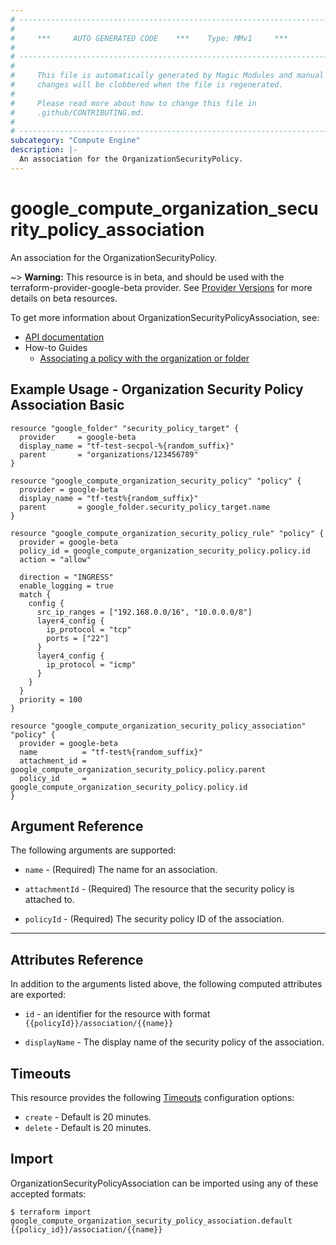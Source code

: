```yaml
---
# ----------------------------------------------------------------------------
#
#     ***     AUTO GENERATED CODE    ***    Type: MMv1     ***
#
# ----------------------------------------------------------------------------
#
#     This file is automatically generated by Magic Modules and manual
#     changes will be clobbered when the file is regenerated.
#
#     Please read more about how to change this file in
#     .github/CONTRIBUTING.md.
#
# ----------------------------------------------------------------------------
subcategory: "Compute Engine"
description: |-
  An association for the OrganizationSecurityPolicy.
---
```


# google\_compute\_organization\_security\_policy\_association

An association for the OrganizationSecurityPolicy.

\~> **Warning:** This resource is in beta, and should be used with the terraform-provider-google-beta provider.
See [Provider Versions](https://terraform.io/docs/providers/google/guides/provider_versions.html) for more details on beta resources.

To get more information about OrganizationSecurityPolicyAssociation, see:

* [API documentation](https://cloud.google.com/compute/docs/reference/rest/beta/organizationSecurityPolicies/addAssociation)
* How-to Guides
  * [Associating a policy with the organization or folder](https://cloud.google.com/vpc/docs/using-firewall-policies#associate)

## Example Usage - Organization Security Policy Association Basic

```hcl
resource "google_folder" "security_policy_target" {
  provider     = google-beta
  display_name = "tf-test-secpol-%{random_suffix}"
  parent       = "organizations/123456789"
}

resource "google_compute_organization_security_policy" "policy" {
  provider = google-beta
  display_name = "tf-test%{random_suffix}"
  parent       = google_folder.security_policy_target.name
}

resource "google_compute_organization_security_policy_rule" "policy" {
  provider = google-beta
  policy_id = google_compute_organization_security_policy.policy.id
  action = "allow"

  direction = "INGRESS"
  enable_logging = true
  match {
    config {
      src_ip_ranges = ["192.168.0.0/16", "10.0.0.0/8"]
      layer4_config {
        ip_protocol = "tcp"
        ports = ["22"]
      }
      layer4_config {
        ip_protocol = "icmp"
      }
    }
  }
  priority = 100
}

resource "google_compute_organization_security_policy_association" "policy" {
  provider = google-beta
  name          = "tf-test%{random_suffix}"
  attachment_id = google_compute_organization_security_policy.policy.parent
  policy_id     = google_compute_organization_security_policy.policy.id
}
```

## Argument Reference

The following arguments are supported:

*   `name` -
    (Required)
    The name for an association.

*   `attachmentId` -
    (Required)
    The resource that the security policy is attached to.

*   `policyId` -
    (Required)
    The security policy ID of the association.

***

## Attributes Reference

In addition to the arguments listed above, the following computed attributes are exported:

*   `id` - an identifier for the resource with format `{{policyId}}/association/{{name}}`

*   `displayName` -
    The display name of the security policy of the association.

## Timeouts

This resource provides the following
[Timeouts](https://developer.hashicorp.com/terraform/plugin/sdkv2/resources/retries-and-customizable-timeouts) configuration options:

* `create` - Default is 20 minutes.
* `delete` - Default is 20 minutes.

## Import

OrganizationSecurityPolicyAssociation can be imported using any of these accepted formats:

```console
$ terraform import google_compute_organization_security_policy_association.default {{policy_id}}/association/{{name}}
```

